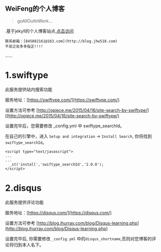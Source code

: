 ## WeiFeng的个人博客
>goAllOutInWork...

.基于jekyll的个人博客站点,[点击访问](http://blog.jhw518.com)

```
联系邮箱：[845882161@163.com](http://blog.jhw518.com)
不足之处多多指正!!!!
```
......
# 1.swiftype

此服务提供站内搜索功能

服务地址：[https://swiftype.com/](https://swiftype.com/)

设置方法可参考 [http://opiece.me/2015/04/16/site-search-by-swiftype/]([http://opiece.me/2015/04/16/site-search-by-swiftype/)

设置完毕后，您需要修改 _config.yml 中 swiftype_searchId。

在自己的引擎中，进入 `Setup and integration` -> `Install Search`, 你将找到 `swiftype_searchId`。
```
<script type="text/javascript">
...
...
  _st('install','swiftype_searchId','2.0.0');
</script>
```
# 2.disqus

此服务提供评论功能

服务地址：[https://disqus.com/](https://disqus.com/)

设置方法可参考 [http://blog.ihurray.com/blog/Disqus-learning.php](http://blog.ihurray.com/blog/Disqus-learning.php)

设置完毕后, 你需要修改 `_config.yml` 中的` disqus_shortname `,否则对您博客的评论将归到本人名下。
